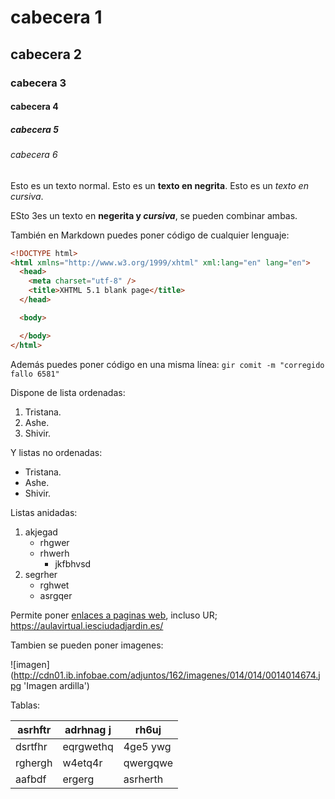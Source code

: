 # cabecera 1
## cabecera 2
### cabecera 3
#### cabecera 4
##### cabecera 5
###### cabecera 6

Esto es un texto normal. Esto es un  **texto en negrita**. Esto es un *texto en cursiva*.

ESto 3es un texto en  **negerita y _cursiva_**, se pueden combinar ambas.

También en Markdown puedes poner código de cualquier lenguaje:

```html
<!DOCTYPE html>
<html xmlns="http://www.w3.org/1999/xhtml" xml:lang="en" lang="en">
  <head>
    <meta charset="utf-8" />
    <title>XHTML 5.1 blank page</title>
  </head>

  <body>

  </body>
</html>

```

Además puedes poner código en una misma línea: `gir comit -m "corregido fallo 6581"`


Dispone de lista ordenadas:

1. Tristana.
2. Ashe.
3. Shivir.

Y listas no ordenadas:

* Tristana.
* Ashe.
* Shivir.

Listas anidadas:

1. akjegad
    * rhgwer
    * rhwerh
      * jkfbhvsd
2. segrher
    * rghwet
    * asrgqer
    
Permite poner [enlaces a paginas web](https://aulavirtual.iesciudadjardin.es/), incluso UR; https://aulavirtual.iesciudadjardin.es/ 

Tambien se pueden poner imagenes:

![imagen] (http://cdn01.ib.infobae.com/adjuntos/162/imagenes/014/014/0014014674.jpg 'Imagen ardilla')

Tablas:

| asrhftr | adrhnag j | rh6uj    |
|---------|-----------|----------|
| dsrtfhr | eqrgwethq | 4ge5 ywg |
| rghergh | w4etq4r   | qwergqwe |
| aafbdf|ergerg|asrherth|

